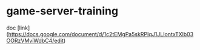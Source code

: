 # game-server-training

doc [link] (https://docs.google.com/document/d/1c2tEMgPa5skRPIqJ1JLIontxTXlb03OORzVMviWdbC4/edit)
